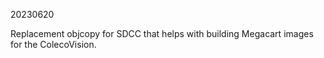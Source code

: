 20230620

Replacement objcopy for SDCC that helps with building Megacart images for the ColecoVision.
